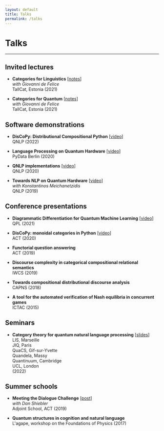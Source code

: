 ```yaml
---
layout: default
title: Talks
permalink: /talks
---
```


# Talks

---

## Invited lectures

* **Categories for Linguistics** [[notes](https://docs.discopy.org/en/main/notebooks/21-05-03-tallcat.html)] <br>
  *with Giovanni de Felice* <br>
  TallCat, Estonia (2021)

* **Categories for Quantum** [[notes](https://docs.discopy.org/en/main/notebooks/21-05-05-tallcat.html)] <br>
  *with Giovanni de Felice* <br>
  TallCat, Estonia (2021)

## Software demonstrations

* **DisCoPy: Distributional Compositional Python** [[video](https://www.youtube.com/watch?v=P7nZHX0xhAI)] <br>
  QNLP (2022)

* **Language Processing on Quantum Hardware** [[video](https://www.youtube.com/watch?v=5jK8qEQvR-o)] <br>
  PyData Berlin (2020)

* **QNLP implementations** [[video](https://www.youtube.com/watch?v=NJFYXZyeMj0)] <br>
  QNLP (2020)

* **Towards NLP on Quantum Hardware** [[video](https://www.youtube.com/watch?v=3UKqpL7Z0Uc)] <br>
  *with Konstantinos Meichanetzidis* <br>
  QNLP (2019)

## Conference presentations

* **Diagrammatic Differentiation for Quantum Machine Learning** [[video](https://www.youtube.com/watch?v=HOB3r44-pGw)] <br>
  QPL (2021)

* **DisCoPy: monoidal categories in Python** [[video](https://www.youtube.com/watch?v=kPar2nQVFnY)] <br>
  ACT (2020)

* **Functorial question answering** <br>
  ACT (2019)

* **Discourse complexity in categorical compositional relational semantics** <br>
  IWCS (2019)

* **Towards compositional distributional discourse analysis** <br>
  CAPNS (2018)

* **A tool for the automated verification of Nash equilibria in concurrent games** <br>
  ICTAC (2015)

## Seminars

* **Category theory for quantum natural language processing** [[slides](../slides/22-11-29-CT-for-QNLP.html)] <br>
  LIS, Marseille <br>
  JIQ, Paris <br>
  QuaCS, Gif-sur-Yvette <br>
  Quandela, Massy <br>
  Quantinuum, Cambridge <br>
  UCL, London <br>
  (2022)

## Summer schools

* **Meeting the Dialogue Challenge** [[post](https://golem.ph.utexas.edu/category/2019/06/meeting_the_dialogue_challenge.html)] <br>
  *with Dan Shiebler* <br>
  Adjoint School, ACT (2019)

* **Quantum structures in cognition and natural language** <br>
  L'agape, workshop on the Foundations of Physics (2017)
